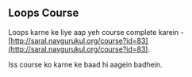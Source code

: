 ## Loops Course
Loops karne ke liye aap yeh course complete karein - [http://saral.navgurukul.org/course?id=83](http://saral.navgurukul.org/course?id=83).

Iss course ko karne ke baad hi aagein badhein.
